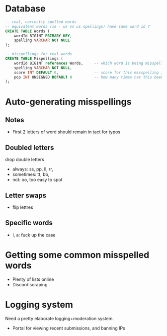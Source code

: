 # Database
```sql
-- real, correctly spelled words
-- equivalent words (ie - uk vs us spellings) have same word id ?
CREATE TABLE Words (
    wordId BIGINT PRIMARY KEY,
    spelling VARCHAR NOT NULL
);

-- misspellings for real words
CREATE TABLE Mispellings (
    wordId BIGINT references Words,     -- which word is being misspelled here
    spelling VARCHAR NOT NULL,
    score INT DEFAULT 0,                -- score for this misspelling judged by humans (incr when )
    pop INT UNSIGNED DEFAULT 0          -- how many times has this been seen in the wild
);
```

# Auto-generating misspellings
## Notes
- First 2 letters of word should remain in tact for typos

## Doubled letters
drop double letters
- always: ss, pp, ll, rr,
- sometimes: tt, bb,
- not: oo, too easy to spot

## Letter swaps
- flip lettres

## Specific words
- I, a: fuck up the case

# Getting some common misspelled words
- Plenty of lists online
- Discord scraping

# Logging system
Need a pretty elaborate logging+moderation system.
- Portal for viewing recent submissions, and banning IPs
